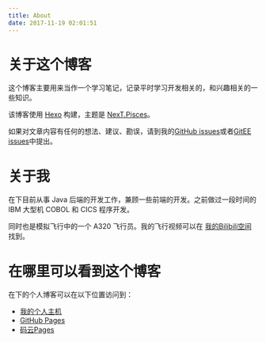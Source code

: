 ```yaml
---
title: About
date: 2017-11-19 02:01:51
---
```

# 关于这个博客

这个博客主要用来当作一个学习笔记，记录平时学习开发相关的，和兴趣相关的一些知识。

该博客使用 [Hexo](https://hexo.io/) 构建，主题是 [NexT.Pisces](https://github.com/iissnan/hexo-theme-next)。

如果对文章内容有任何的想法、建议、勘误，请到我的[GitHub issues](https://github.com/boris1993/boris1993.github.io/issues)或者[GitEE issues](https://gitee.com/boris1993/boris1993/issues)中提出。

# 关于我

在下目前从事 Java 后端的开发工作，兼顾一些前端的开发。之前做过一段时间的 IBM 大型机 COBOL 和 CICS 程序开发。

同时也是模拟飞行中的一个 A320 飞行员。我的飞行视频可以在 [我的Bilibili空间](https://space.bilibili.com/3633374) 找到。

# 在哪里可以看到这个博客

在下的个人博客可以在以下位置访问到：

- [我的个人主机](https://www.boris1993.tk)
- [GitHub Pages](https://blog2.boris1993.tk/)
- [码云Pages](https://boris1993.gitee.io/)
